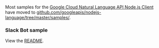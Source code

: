 Most samples for the [Google Cloud Natural Language API Node.js Client][client]
have moved to [github.com/googleapis/nodejs-language/tree/master/samples/][samples].

[client]: https://github.com/googleapis/nodejs-language
[samples]: https://github.com/googleapis/nodejs-language/tree/master/samples

### Slack Bot sample

View the [README](slackbot/README.md).
